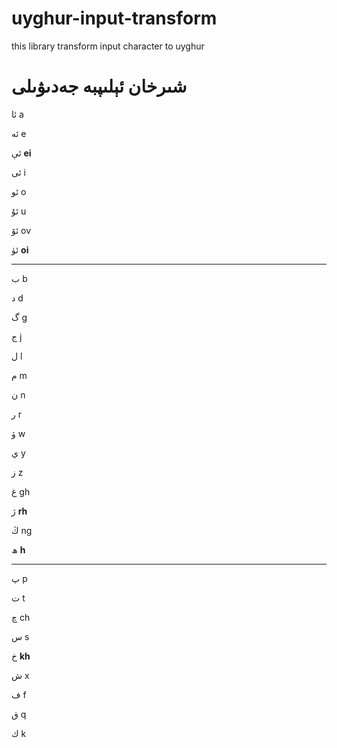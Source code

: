 # uyghur-input-transform
this library transform input character to uyghur

# شىرخان ئېلىپبە جەدىۋىلى



ئا	a		

ئە	e

ئې	**ei**

ئى	i

ئو	o

ئۇ	u

ئۆ	ov

ئۈ   **oi**

---

ب		b

د		d

گ		g

ج		j

ل		l

م		m

ن		n

ر		r

ۋ		w

ي		y

ز		z

غ		gh

ژ		**rh**

ڭ 		ng

ھ		 **h**

---

پ		p

ت		t

چ		ch

س		s

خ		**kh**

ش		x

ف		f

ق		q

ك		k


